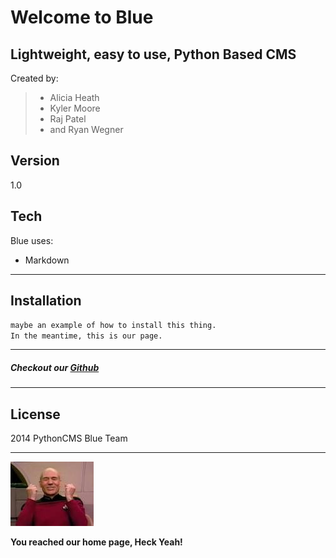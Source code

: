 <!DOCTYPE html>
<html>
<head>
</head>
<body>
<h1>Welcome to Blue</h1>
<h2>Lightweight, easy to use, Python Based CMS</h2>
<p>Created by:</p>
<blockquote>
<ul>
<li>Alicia Heath</li>
<li>Kyler Moore</li>
<li>Raj Patel</li>
<li>and Ryan Wegner</li>
</ul>
</blockquote>
<h2>Version</h2>
<p>1.0</p>
<h2>Tech</h2>
<p>Blue uses:</p>
<ul>
<li>Markdown</li>
</ul>
<hr />
<h2>Installation</h2>
<p><code>maybe an example of how to install this thing. 
In the meantime, this is our page.</code></p>
<hr />
<h5>Checkout our <a href="https://github.com/aheath05/pythoncms.com">Github</a></h5>
<hr />
<h2>License</h2>
<p>2014 PythonCMS Blue Team</p>
<hr />
<img src="/content/images/yes.jpg">
<p><strong>You reached our home page, Heck Yeah!</strong></p>
</body>
</html>
